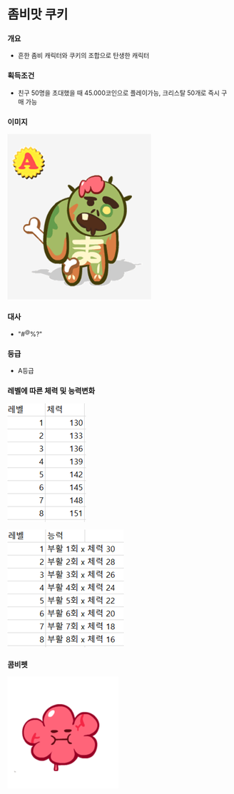 # 좀비맛 쿠키
### 개요
- 흔한 좀비 캐릭터와 쿠키의 조합으로 탄생한 캐릭터
### 획득조건
- 친구 50명을 초대했을 때 45.000코인으로 플레이가능, 크리스탈 50개로 즉시 구매 가능
### 이미지
![좀비맛 쿠키](./VIEW-5.01.PNG)
### 대사
- "#$^@%@#$%?"
### 등급
- A등급
### 레벨에 따른 체력 및 능력변화
![체력표](./VIEW-5.02.PNG)


![능력표](./VIEW-5.03.PNG)

### 콤비펫
![브레인껌](./VIEW-5.04.PNG)
